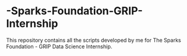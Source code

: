 # -Sparks-Foundation-GRIP-Internship
This repository contains all the scripts developed by me for The Sparks Foundation - GRIP Data Science Internship.

